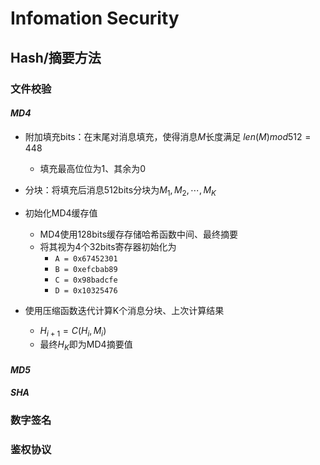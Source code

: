 #	Infomation Security

##	Hash/摘要方法

###	文件校验

####	*MD4*

-	附加填充bits：在末尾对消息填充，使得消息$M$长度满足
	$len(M) mod 512 = 448$
	-	填充最高位位为1、其余为0

-	分块：将填充后消息512bits分块为$M_1,M_2,\cdots,M_K$

-	初始化MD4缓存值
	-	MD4使用128bits缓存存储哈希函数中间、最终摘要
	-	将其视为4个32bits寄存器初始化为
		-	`A = 0x67452301`
		-	`B = 0xefcbab89`
		-	`C = 0x98badcfe`
		-	`D = 0x10325476`

-	使用压缩函数迭代计算K个消息分块、上次计算结果
	-	$H_{i+1} = C(H_i, M_i)$
	-	最终$H_K$即为MD4摘要值

####	*MD5*

####	*SHA*

###	数字签名

###	鉴权协议

